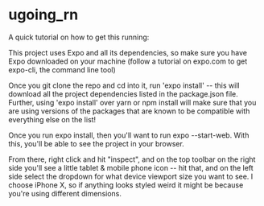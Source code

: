 # ugoing_rn
A quick tutorial on how to get this running:

This project uses Expo and all its dependencies, so make sure you have Expo downloaded on your machine (follow a tutorial on expo.com to get expo-cli, the command line tool)

Once you git clone the repo and cd into it, run 'expo install' -- this will download all the project dependencies listed in the package.json file. Further, using 'expo install' over yarn or npm install will
make sure that you are using versions of the packages that are known to be compatible with everything else on the list!

Once you run expo install, then you'll want to run expo --start-web. With this, you'll be able to see the project in your browser. 

From there, right click and hit "inspect", and on the top toolbar on the right side you'll see a little tablet & mobile phone icon -- hit that, and on the left side select the dropdown for
what device viewport size you want to see. I choose iPhone X, so if anything looks styled weird it might be because you're using different dimensions.
